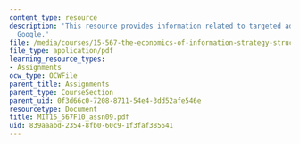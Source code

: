 ```yaml
---
content_type: resource
description: 'This resource provides information related to targeted advertising:
  Google.'
file: /media/courses/15-567-the-economics-of-information-strategy-structure-and-pricing-fall-2010/839aaabd23548fb060c91f3faf385641_MIT15_567F10_assn09.pdf
file_type: application/pdf
learning_resource_types:
- Assignments
ocw_type: OCWFile
parent_title: Assignments
parent_type: CourseSection
parent_uid: 0f3d66c0-7208-8711-54e4-3dd52afe546e
resourcetype: Document
title: MIT15_567F10_assn09.pdf
uid: 839aaabd-2354-8fb0-60c9-1f3faf385641
---
```

